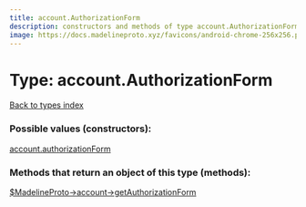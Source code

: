 ```yaml
---
title: account.AuthorizationForm
description: constructors and methods of type account.AuthorizationForm
image: https://docs.madelineproto.xyz/favicons/android-chrome-256x256.png
---
```

# Type: account.AuthorizationForm  
[Back to types index](index.md)



### Possible values (constructors):

[account.authorizationForm](../constructors/account.authorizationForm.md)  



### Methods that return an object of this type (methods):

[$MadelineProto->account->getAuthorizationForm](../methods/account.getAuthorizationForm.md)  



